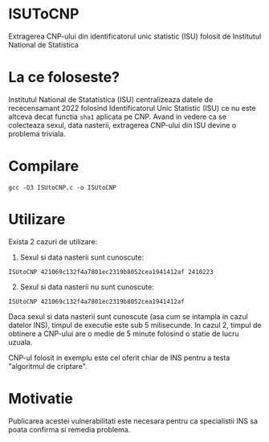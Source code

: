 # ISUToCNP
Extragerea CNP-ului din identificatorul unic statistic (ISU) folosit de Institutul National de Statistica

# La ce foloseste?
Institutul National de Statatistica (ISU) centralizeaza datele de rececensamant 2022 folosind Identificatorul Unic Statistic (ISU) ce nu este altceva decat functia `sha1` aplicata pe CNP. Avand in vedere ca se colecteaza sexul, data nasterii, extragerea CNP-ului din ISU devine o problema triviala.

# Compilare

`gcc -O3 ISUtoCNP.c -o ISUtoCNP`

# Utilizare

Exista 2 cazuri de utilizare:

1. Sexul si data nasterii sunt cunoscute:

``ISUtoCNP 421069c132f4a7801ec2319b8052cea1941412af 2410223``

2. Sexul si data nasterii nu sunt cunoscute:

``ISUtoCNP 421069c132f4a7801ec2319b8052cea1941412af``

Daca sexul si data nasterii sunt cunoscute (asa cum se intampla in cazul datelor INS), timpul de executie este sub 5 milisecunde. In cazul 2, timpul de obtinere a CNP-ului are o medie de 5 minute folosind o statie de lucru uzuala.

CNP-ul folosit in exemplu este cel oferit chiar de INS pentru a testa "algoritmul de criptare".

# Motivatie

Publicarea acestei vulnerabilitati este necesara pentru ca specialistii INS sa poata confirma si remedia problema.
